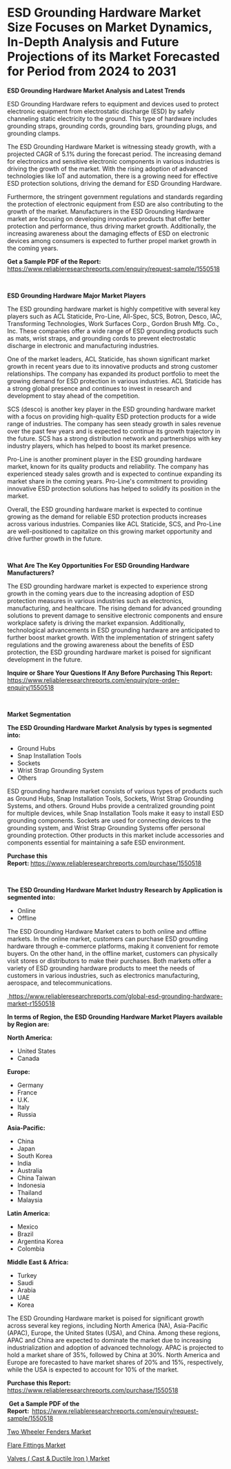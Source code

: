 <p><h1>ESD Grounding Hardware Market Size Focuses on Market Dynamics, In-Depth Analysis and Future Projections of its Market Forecasted for Period from 2024 to 2031</h1></p><p><strong>ESD Grounding Hardware Market Analysis and Latest Trends</strong></p>
<p><p>ESD Grounding Hardware refers to equipment and devices used to protect electronic equipment from electrostatic discharge (ESD) by safely channeling static electricity to the ground. This type of hardware includes grounding straps, grounding cords, grounding bars, grounding plugs, and grounding clamps.</p><p>The ESD Grounding Hardware Market is witnessing steady growth, with a projected CAGR of 5.1% during the forecast period. The increasing demand for electronics and sensitive electronic components in various industries is driving the growth of the market. With the rising adoption of advanced technologies like IoT and automation, there is a growing need for effective ESD protection solutions, driving the demand for ESD Grounding Hardware.</p><p>Furthermore, the stringent government regulations and standards regarding the protection of electronic equipment from ESD are also contributing to the growth of the market. Manufacturers in the ESD Grounding Hardware market are focusing on developing innovative products that offer better protection and performance, thus driving market growth. Additionally, the increasing awareness about the damaging effects of ESD on electronic devices among consumers is expected to further propel market growth in the coming years.</p></p>
<p><strong>Get a Sample PDF of the Report:&nbsp;</strong> <a href="https://www.reliableresearchreports.com/enquiry/request-sample/1550518">https://www.reliableresearchreports.com/enquiry/request-sample/1550518</a></p>
<p>&nbsp;</p>
<p><strong>ESD Grounding Hardware Major Market Players</strong></p>
<p><p>The ESD grounding hardware market is highly competitive with several key players such as ACL Staticide, Pro-Line, All-Spec, SCS, Botron, Desco, IAC, Transforming Technologies, Work Surfaces Corp., Gordon Brush Mfg. Co., Inc. These companies offer a wide range of ESD grounding products such as mats, wrist straps, and grounding cords to prevent electrostatic discharge in electronic and manufacturing industries.</p><p>One of the market leaders, ACL Staticide, has shown significant market growth in recent years due to its innovative products and strong customer relationships. The company has expanded its product portfolio to meet the growing demand for ESD protection in various industries. ACL Staticide has a strong global presence and continues to invest in research and development to stay ahead of the competition.</p><p>SCS (desco) is another key player in the ESD grounding hardware market with a focus on providing high-quality ESD protection products for a wide range of industries. The company has seen steady growth in sales revenue over the past few years and is expected to continue its growth trajectory in the future. SCS has a strong distribution network and partnerships with key industry players, which has helped to boost its market presence.</p><p>Pro-Line is another prominent player in the ESD grounding hardware market, known for its quality products and reliability. The company has experienced steady sales growth and is expected to continue expanding its market share in the coming years. Pro-Line's commitment to providing innovative ESD protection solutions has helped to solidify its position in the market.</p><p>Overall, the ESD grounding hardware market is expected to continue growing as the demand for reliable ESD protection products increases across various industries. Companies like ACL Staticide, SCS, and Pro-Line are well-positioned to capitalize on this growing market opportunity and drive further growth in the future.</p></p>
<p>&nbsp;</p>
<p><strong>What Are The Key Opportunities For ESD Grounding Hardware Manufacturers?</strong></p>
<p><p>The ESD grounding hardware market is expected to experience strong growth in the coming years due to the increasing adoption of ESD protection measures in various industries such as electronics, manufacturing, and healthcare. The rising demand for advanced grounding solutions to prevent damage to sensitive electronic components and ensure workplace safety is driving the market expansion. Additionally, technological advancements in ESD grounding hardware are anticipated to further boost market growth. With the implementation of stringent safety regulations and the growing awareness about the benefits of ESD protection, the ESD grounding hardware market is poised for significant development in the future.</p></p>
<p><strong>Inquire or Share Your Questions If Any Before Purchasing This Report:</strong> <a href="https://www.reliableresearchreports.com/enquiry/pre-order-enquiry/1550518">https://www.reliableresearchreports.com/enquiry/pre-order-enquiry/1550518</a></p>
<p>&nbsp;</p>
<p><strong>Market Segmentation</strong></p>
<p><strong>The ESD Grounding Hardware Market Analysis by types is segmented into:</strong></p>
<p><ul><li>Ground Hubs</li><li>Snap Installation Tools</li><li>Sockets</li><li>Wrist Strap Grounding System</li><li>Others</li></ul></p>
<p><p>ESD grounding hardware market consists of various types of products such as Ground Hubs, Snap Installation Tools, Sockets, Wrist Strap Grounding Systems, and others. Ground Hubs provide a centralized grounding point for multiple devices, while Snap Installation Tools make it easy to install ESD grounding components. Sockets are used for connecting devices to the grounding system, and Wrist Strap Grounding Systems offer personal grounding protection. Other products in this market include accessories and components essential for maintaining a safe ESD environment.</p></p>
<p><strong>Purchase this Report:&nbsp;</strong><a href="https://www.reliableresearchreports.com/purchase/1550518">https://www.reliableresearchreports.com/purchase/1550518</a></p>
<p>&nbsp;</p>
<p><strong>The ESD Grounding Hardware Market Industry Research by Application is segmented into:</strong></p>
<p><ul><li>Online</li><li>Offline</li></ul></p>
<p><p>The ESD Grounding Hardware Market caters to both online and offline markets. In the online market, customers can purchase ESD grounding hardware through e-commerce platforms, making it convenient for remote buyers. On the other hand, in the offline market, customers can physically visit stores or distributors to make their purchases. Both markets offer a variety of ESD grounding hardware products to meet the needs of customers in various industries, such as electronics manufacturing, aerospace, and telecommunications.</p></p>
<p><a href="https://www.reliableresearchreports.com/global-esd-grounding-hardware-market-r1550518">&nbsp;https://www.reliableresearchreports.com/global-esd-grounding-hardware-market-r1550518</a></p>
<p><strong>In terms of Region, the ESD Grounding Hardware Market Players available by Region are:</strong></p>
<p>
    <p> <strong> North America: </strong>
        <ul>
            <li>United States</li>
            <li>Canada</li>
        </ul>
        </p> 
    <p> <strong> Europe: </strong>
        <ul>
            <li>Germany</li>
            <li>France</li>
            <li>U.K.</li>
            <li>Italy</li>
            <li>Russia</li>
        </ul>
        </p> 
    <p> <strong> Asia-Pacific: </strong>
        <ul>
            <li>China</li>
            <li>Japan</li>
            <li>South Korea</li>
            <li>India</li>
            <li>Australia</li>
            <li>China Taiwan</li>
            <li>Indonesia</li>
            <li>Thailand</li>
            <li>Malaysia</li>
        </ul>
        </p> 
    <p> <strong> Latin America: </strong>
        <ul>
            <li>Mexico</li>
            <li>Brazil</li>
            <li>Argentina Korea</li>
            <li>Colombia</li>
        </ul>
        </p> 
    <p> <strong> Middle East & Africa: </strong>
        <ul>
            <li>Turkey</li>
            <li>Saudi</li>
            <li>Arabia</li>
            <li>UAE</li>
            <li>Korea</li>
        </ul>
    </p>
    </p>
<p><p>The ESD Grounding Hardware market is poised for significant growth across several key regions, including North America (NA), Asia-Pacific (APAC), Europe, the United States (USA), and China. Among these regions, APAC and China are expected to dominate the market due to increasing industrialization and adoption of advanced technology. APAC is projected to hold a market share of 35%, followed by China at 30%. North America and Europe are forecasted to have market shares of 20% and 15%, respectively, while the USA is expected to account for 10% of the market.</p></p>
<p><strong>Purchase this Report: </strong><a href="https://www.reliableresearchreports.com/purchase/1550518">https://www.reliableresearchreports.com/purchase/1550518</a></p>
<p>&nbsp;<strong>Get a Sample PDF of the Report:&nbsp;&nbsp;</strong><a href="https://www.reliableresearchreports.com/enquiry/request-sample/1550518">https://www.reliableresearchreports.com/enquiry/request-sample/1550518</a></p>
<p><strong></strong></p>
<p><p><a href="https://www.linkedin.com/pulse/two-wheeler-fenders-market-insights-players-forecast-till-ofvlc?trackingId=9T6b9bDi1Ewj7JAO5ehKvQ%3D%3D">Two Wheeler Fenders Market</a></p><p><a href="https://www.linkedin.com/pulse/insights-flare-fittings-market-size-analysing-share-trends-jzvnc?trackingId=eykmbJbbCgTAJgvULpDGgw%3D%3D">Flare Fittings Market</a></p><p><a href="https://www.linkedin.com/pulse/valves-cast-amp-ductile-iron-market-growth-trends-covid-19-ypxkc?trackingId=b%2FAUg5CDUwt5X1Q955%2BOBA%3D%3D">Valves ( Cast & Ductile Iron ) Market</a></p></p>